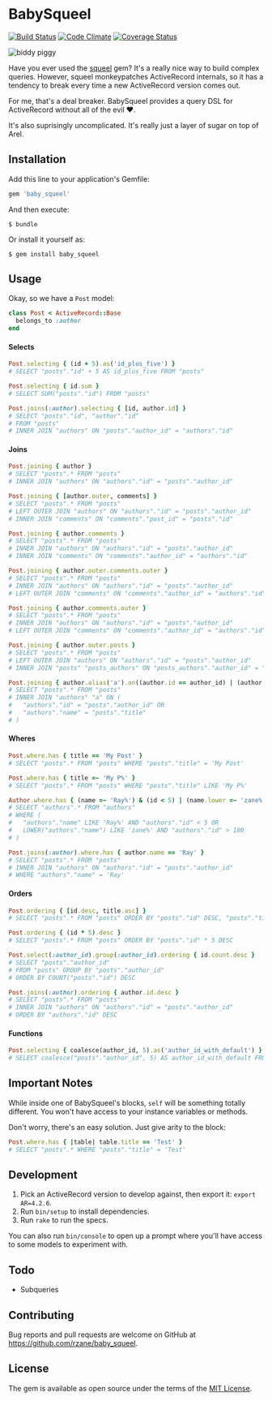 # BabySqueel

[![Build Status](https://travis-ci.org/rzane/baby_squeel.svg?branch=master)](https://travis-ci.org/rzane/baby_squeel)
[![Code Climate](https://codeclimate.com/github/rzane/baby_squeel/badges/gpa.svg)](https://codeclimate.com/github/rzane/baby_squeel)
[![Coverage Status](https://coveralls.io/repos/github/rzane/baby_squeel/badge.svg?branch=master)](https://coveralls.io/github/rzane/baby_squeel?branch=master)

![biddy piggy](http://static.thefrisky.com/uploads/2010/07/01/pig_in_boots_070110_m.jpg)

Have you ever used the [squeel](https://github.com/activerecord-hackery/squeel) gem? It's a really nice way to build complex queries. However, squeel monkeypatches ActiveRecord internals, so it has a tendency to break every time a new ActiveRecord version comes out.

For me, that's a deal breaker. BabySqueel provides a query DSL for ActiveRecord without all of the evil :heart:.

It's also suprisingly uncomplicated. It's really just a layer of sugar on top of Arel.

## Installation

Add this line to your application's Gemfile:

```ruby
gem 'baby_squeel'
```

And then execute:

    $ bundle

Or install it yourself as:

    $ gem install baby_squeel

## Usage

Okay, so we have a `Post` model:

```ruby
class Post < ActiveRecord::Base
  belongs_to :author
end
```

#### Selects

```ruby
Post.selecting { (id + 5).as('id_plus_five') }
# SELECT "posts"."id" + 5 AS id_plus_five FROM "posts"

Post.selecting { id.sum }
# SELECT SUM("posts"."id") FROM "posts"

Post.joins(:author).selecting { [id, author.id] }
# SELECT "posts"."id", "author"."id"
# FROM "posts"
# INNER JOIN "authors" ON "posts"."author_id" = "authors"."id"
```

#### Joins

```ruby
Post.joining { author }
# SELECT "posts".* FROM "posts"
# INNER JOIN "authors" ON "authors"."id" = "posts"."author_id"

Post.joining { [author.outer, comments] }
# SELECT "posts".* FROM "posts"
# LEFT OUTER JOIN "authors" ON "authors"."id" = "posts"."author_id"
# INNER JOIN "comments" ON "comments"."post_id" = "posts"."id"

Post.joining { author.comments }
# SELECT "posts".* FROM "posts"
# INNER JOIN "authors" ON "authors"."id" = "posts"."author_id"
# INNER JOIN "comments" ON "comments"."author_id" = "authors"."id"

Post.joining { author.outer.comments.outer }
# SELECT "posts".* FROM "posts"
# INNER JOIN "authors" ON "authors"."id" = "posts"."author_id"
# LEFT OUTER JOIN "comments" ON "comments"."author_id" = "authors"."id"

Post.joining { author.comments.outer }
# SELECT "posts".* FROM "posts"
# INNER JOIN "authors" ON "authors"."id" = "posts"."author_id"
# LEFT OUTER JOIN "comments" ON "comments"."author_id" = "authors"."id"

Post.joining { author.outer.posts }
# SELECT "posts".* FROM "posts"
# LEFT OUTER JOIN "authors" ON "authors"."id" = "posts"."author_id"
# INNER JOIN "posts" "posts_authors" ON "posts_authors"."author_id" = "authors"."id"

Post.joining { author.alias('a').on((author.id == author_id) | (author.name == title)) }
# SELECT "posts".* FROM "posts"
# INNER JOIN "authors" "a" ON (
#   "authors"."id" = "posts"."author_id" OR
#   "authors"."name" = "posts"."title"
# )
```

#### Wheres

```ruby
Post.where.has { title == 'My Post' }
# SELECT "posts".* FROM "posts" WHERE "posts"."title" = 'My Post'

Post.where.has { title =~ 'My P%' }
# SELECT "posts".* FROM "posts" WHERE "posts"."title" LIKE 'My P%'

Author.where.has { (name =~ 'Ray%') & (id < 5) | (name.lower =~ 'zane%') & (id > 100) }
# SELECT "authors".* FROM "authors"
# WHERE (
#   "authors"."name" LIKE 'Ray%' AND "authors"."id" < 5 OR
#   LOWER("authors"."name") LIKE 'zane%' AND "authors"."id" > 100
# )

Post.joins(:author).where.has { author.name == 'Ray' }
# SELECT "posts".* FROM "posts"
# INNER JOIN "authors" ON "authors"."id" = "posts"."author_id"
# WHERE "authors"."name" = 'Ray'
```

#### Orders

```ruby
Post.ordering { [id.desc, title.asc] }
# SELECT "posts".* FROM "posts" ORDER BY "posts"."id" DESC, "posts"."title" ASC

Post.ordering { (id * 5).desc }
# SELECT "posts".* FROM "posts" ORDER BY "posts"."id" * 5 DESC

Post.select(:author_id).group(:author_id).ordering { id.count.desc }
# SELECT "posts"."author_id"
# FROM "posts" GROUP BY "posts"."author_id"
# ORDER BY COUNT("posts"."id") DESC

Post.joins(:author).ordering { author.id.desc }
# SELECT "posts".* FROM "posts"
# INNER JOIN "authors" ON "authors"."id" = "posts"."author_id"
# ORDER BY "authors"."id" DESC
```

#### Functions

```ruby
Post.selecting { coalesce(author_id, 5).as('author_id_with_default') }
# SELECT coalesce("posts"."author_id", 5) AS author_id_with_default FROM "posts"
```

## Important Notes

While inside one of BabySqueel's blocks, `self` will be something totally different. You won't have access to your instance variables or methods.

Don't worry, there's an easy solution. Just give arity to the block:

```ruby
Post.where.has { |table| table.title == 'Test' }
# SELECT "posts".* WHERE "posts"."title" = 'Test'
```

## Development

1. Pick an ActiveRecord version to develop against, then export it: `export AR=4.2.6`.
2. Run `bin/setup` to install dependencies.
3. Run `rake` to run the specs.

You can also run `bin/console` to open up a prompt where you'll have access to some models to experiment with.

## Todo

+ Subqueries

## Contributing

Bug reports and pull requests are welcome on GitHub at https://github.com/rzane/baby_squeel.


## License

The gem is available as open source under the terms of the [MIT License](http://opensource.org/licenses/MIT).
